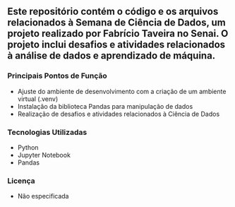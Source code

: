 ## Este repositório contém o código e os arquivos relacionados à Semana de Ciência de Dados, um projeto realizado por Fabrício Taveira no Senai. O projeto inclui desafios e atividades relacionados à análise de dados e aprendizado de máquina.

### Principais Pontos de Função
* Ajuste do ambiente de desenvolvimento com a criação de um ambiente virtual (.venv)
* Instalação da biblioteca Pandas para manipulação de dados
* Realização de desafios e atividades relacionados à Ciência de Dados
### Tecnologias Utilizadas
* Python
* Jupyter Notebook
* Pandas
### Licença
* Não especificada

